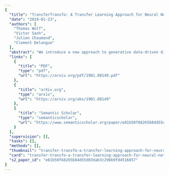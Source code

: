 ```yaml
---
{
  "title": "TransferTransfo: A Transfer Learning Approach for Neural Network Based Conversational Agents",
  "date": "2019-01-23",
  "authors": [
    "Thomas Wolf",
    "Victor Sanh",
    "Julien Chaumond",
    "Clement Delangue"
  ],
  "abstract": "We introduce a new approach to generative data-driven dialogue systems (e.g. chatbots) called TransferTransfo which is a combination of a Transfer learning based training scheme and a high-capacity Transformer model. Fine-tuning is performed by using a multi-task objective which combines several unsupervised prediction tasks. The resulting fine-tuned model shows strong improvements over the current state-of-the-art end-to-end conversational models like memory augmented seq2seq and information-retrieval models. On the privately held PERSONA-CHAT dataset of the Conversational Intelligence Challenge 2, this approach obtains a new state-of-the-art, with respective perplexity, Hits@1 and F1 metrics of 16.28 (45 % absolute improvement), 80.7 (46 % absolute improvement) and 19.5 (20 % absolute improvement).",
  "links": [
    {
      "title": "PDF",
      "type": "pdf",
      "url": "https://arxiv.org/pdf/1901.08149.pdf"
    },
    {
      "title": "arXiv.org",
      "type": "arxiv",
      "url": "https://arxiv.org/abs/1901.08149"
    },
    {
      "title": "Semantic Scholar",
      "type": "semanticscholar",
      "url": "https://www.semanticscholar.org/paper/e81b50f68265b84d55d03dab3c296b9fd4516857"
    }
  ],
  "supervision": [],
  "tasks": [],
  "methods": [],
  "thumbnail": "transfer-transfo-a-transfer-learning-approach-for-neural-network-based-conversational-agents-thumb.jpg",
  "card": "transfer-transfo-a-transfer-learning-approach-for-neural-network-based-conversational-agents-card.jpg",
  "s2_paper_id": "e81b50f68265b84d55d03dab3c296b9fd4516857"
}
---
```


